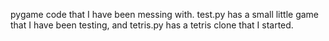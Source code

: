 pygame code that I have been messing with. 
test.py has a small little game that I have been testing, and tetris.py has a tetris clone that I started.
